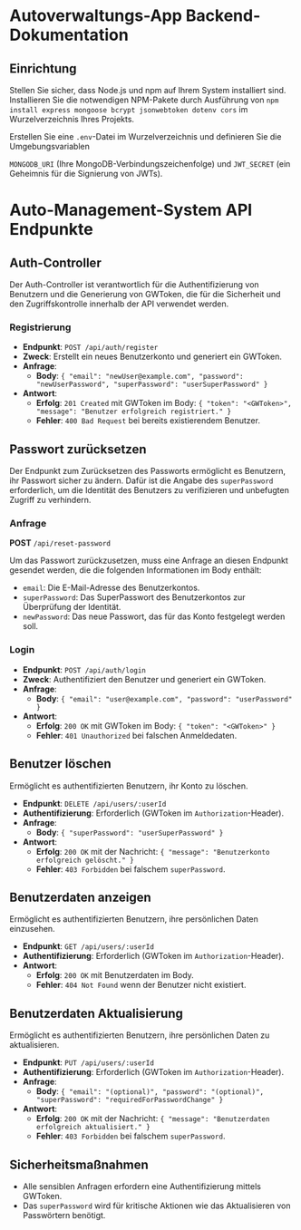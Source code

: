 # Autoverwaltungs-App Backend-Dokumentation

## Einrichtung

Stellen Sie sicher, dass Node.js und npm auf Ihrem System installiert sind.
Installieren Sie die notwendigen NPM-Pakete durch Ausführung von `npm install
express mongoose bcrypt jsonwebtoken dotenv cors` im Wurzelverzeichnis Ihres Projekts. 

Erstellen Sie eine `.env`-Datei im Wurzelverzeichnis und definieren Sie die Umgebungsvariablen

`MONGODB_URI` (Ihre MongoDB-Verbindungszeichenfolge) und `JWT_SECRET` (ein Geheimnis für die Signierung von JWTs).

# Auto-Management-System API Endpunkte

## Auth-Controller

Der Auth-Controller ist verantwortlich für die Authentifizierung von Benutzern und die Generierung von GWToken, die für die Sicherheit und den Zugriffskontrolle innerhalb der API verwendet werden.


### Registrierung

- **Endpunkt**: `POST /api/auth/register`
- **Zweck**: Erstellt ein neues Benutzerkonto und generiert ein GWToken.
- **Anfrage**:
  - **Body**: `{ "email": "newUser@example.com", "password": "newUserPassword", "superPassword": "userSuperPassword" }`
- **Antwort**:
  - **Erfolg**: `201 Created` mit GWToken im Body: `{ "token": "<GWToken>", "message": "Benutzer erfolgreich registriert." }`
  - **Fehler**: `400 Bad Request` bei bereits existierendem Benutzer.

## Passwort zurücksetzen

Der Endpunkt zum Zurücksetzen des Passworts ermöglicht es Benutzern, ihr Passwort sicher zu ändern. Dafür ist die Angabe des `superPassword` erforderlich, um die Identität des Benutzers zu verifizieren und unbefugten Zugriff zu verhindern.

### Anfrage

**POST** `/api/reset-password`

Um das Passwort zurückzusetzen, muss eine Anfrage an diesen Endpunkt gesendet werden, die die folgenden Informationen im Body enthält:

- `email`: Die E-Mail-Adresse des Benutzerkontos.
- `superPassword`: Das SuperPasswort des Benutzerkontos zur Überprüfung der Identität.
- `newPassword`: Das neue Passwort, das für das Konto festgelegt werden soll.


### Login

- **Endpunkt**: `POST /api/auth/login`
- **Zweck**: Authentifiziert den Benutzer und generiert ein GWToken.
- **Anfrage**:
  - **Body**: `{ "email": "user@example.com", "password": "userPassword" }`
- **Antwort**:
  - **Erfolg**: `200 OK` mit GWToken im Body: `{ "token": "<GWToken>" }`
  - **Fehler**: `401 Unauthorized` bei falschen Anmeldedaten.

## Benutzer löschen

Ermöglicht es authentifizierten Benutzern, ihr Konto zu löschen.

- **Endpunkt**: `DELETE /api/users/:userId`
- **Authentifizierung**: Erforderlich (GWToken im `Authorization`-Header).
- **Anfrage**:
  - **Body**: `{ "superPassword": "userSuperPassword" }`
- **Antwort**:
  - **Erfolg**: `200 OK` mit der Nachricht: `{ "message": "Benutzerkonto erfolgreich gelöscht." }`
  - **Fehler**: `403 Forbidden` bei falschem `superPassword`.


## Benutzerdaten anzeigen

Ermöglicht es authentifizierten Benutzern, ihre persönlichen Daten einzusehen.

- **Endpunkt**: `GET /api/users/:userId`
- **Authentifizierung**: Erforderlich (GWToken im `Authorization`-Header).
- **Antwort**:
  - **Erfolg**: `200 OK` mit Benutzerdaten im Body.
  - **Fehler**: `404 Not Found` wenn der Benutzer nicht existiert.

## Benutzerdaten Aktualisierung

Ermöglicht es authentifizierten Benutzern, ihre persönlichen Daten zu aktualisieren.

- **Endpunkt**: `PUT /api/users/:userId`
- **Authentifizierung**: Erforderlich (GWToken im `Authorization`-Header).
- **Anfrage**:
  - **Body**: `{ "email": "(optional)", "password": "(optional)", "superPassword": "requiredForPasswordChange" }`
- **Antwort**:
  - **Erfolg**: `200 OK` mit der Nachricht: `{ "message": "Benutzerdaten erfolgreich aktualisiert." }`
  - **Fehler**: `403 Forbidden` bei falschem `superPassword`.


## Sicherheitsmaßnahmen

- Alle sensiblen Anfragen erfordern eine Authentifizierung mittels GWToken.
- Das `superPassword` wird für kritische Aktionen wie das Aktualisieren von Passwörtern benötigt.
